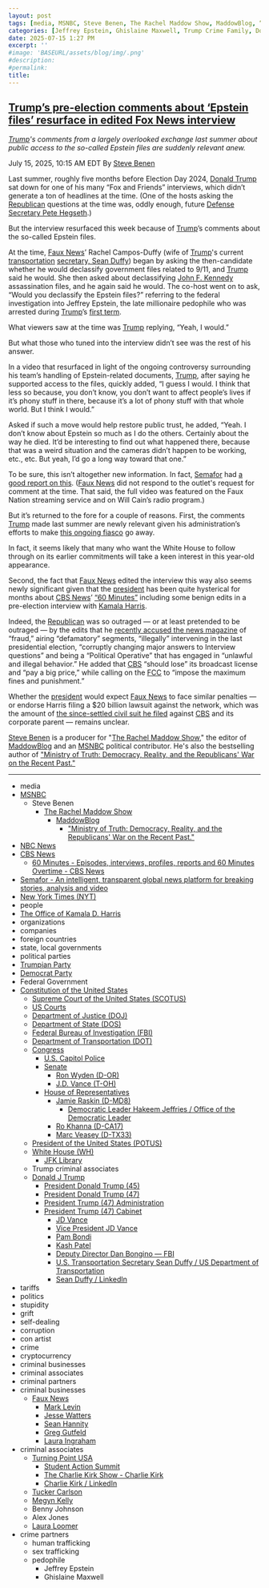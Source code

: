 ```yaml
---
layout: post
tags: [media, MSNBC, Steve Benen, The Rachel Maddow Show, MaddowBlog, “Ministry of Truth –  Democracy Reality and the Republicans’ War on the Recent Past.”, NBC News, CBS News, 60 Minutes - Episodes interviews profiles reports and 60 Minutes Overtime - CBS News, Semafor - An intelligent transparent global news platform for breaking stories analysis and video, New York Times (NYT), people, The Office of Kamala D. Harris, organizations, companies, foreign countries, state local governments, political parties, Trumpian Party, Democrat Party, Federal Government, Constitution of the United States, Supreme Court of the United States (SCOTUS), US Courts, Department of Justice (DOJ), Department of State (DOS), Federal Bureau of Investigation (FBI), Department of Transportation (DOT), Congress, U.S. Capitol Police, Senate, Ron Wyden (D-OR), J.D. Vance (T-OH), House of Representatives, Jamie Raskin (D-MD8), Democratic Leader Hakeem Jeffries / Office of the Democratic Leader, Ro Khanna (D-CA17), Marc Veasey (D-TX33), President of the United States (POTUS), White House (WH), JFK Library, Trump criminal associates, Donald J Trump, President Donald Trump (45), President Donald Trump (47), President Trump (47) Administration, President Trump (47) Cabinet, JD Vance, Vice President JD Vance, Pam Bondi, Kash Patel, Deputy Director Dan Bongino — FBI, U.S. Transportation Secretary Sean Duffy / US Department of Transportation, Sean Duffy / LinkedIn, tariffs, politics, stupidity, grift, self-dealing, corruption, con artist, crime, cryptocurrency, criminal businesses, criminal associates, criminal partners, criminal businesses, Faux News, Mark Levin, Jesse Watters, Sean Hannity, Greg Gutfeld, Laura Ingraham, criminal associates, Turning Point USA, Student Action Summit, The Charlie Kirk Show - Charlie Kirk, Charlie Kirk / LinkedIn, Tucker Carlson, Megyn Kelly, Benny Johnson, Alex Jones, Laura Loomer, crime partners, human trafficking, sex trafficking, pedophile, Jeffrey Epstein, Ghislaine Maxwell]
categories: [Jeffrey Epstein, Ghislaine Maxwell, Trump Crime Family, Donald Trump]
date: 2025-07-15 1:27 PM
excerpt: ''
#image: 'BASEURL/assets/blog/img/.png'
#description:
#permalink:
title: 
---
```



## [Trump’s pre-election comments about ‘Epstein files’ resurface in edited Fox News interview](https://www.msnbc.com/rachel-maddow-show/maddowblog/trumps-pre-election-comments-epstein-files-resurface-edited-fox-news-i-rcna218840)

*[Trump](https://www.donaldjtrump.com/)'s comments from a largely overlooked exchange last summer about public access to the so-called Epstein files are suddenly relevant anew.*

July 15, 2025, 10:15 AM EDT
By [Steve Benen](https://www.msnbc.com/author/steve-benen-ncpn433601)

Last summer, roughly five months before Election Day 2024, [Donald Trump](https://www.donaldjtrump.com/) sat down for one of his many “Fox and Friends” interviews, which didn’t generate a ton of headlines at the time. (One of the hosts asking the [Republican](https://www.gop.com/) questions at the time was, oddly enough, future [Defense](https://www.defense.gov/) [Secretary Pete Hegseth](https://www.defense.gov/).)

But the interview resurfaced this week because of [Trump](https://www.donaldjtrump.com/)’s comments about the so-called Epstein files.

At the time, [Faux News](https://www.foxnews.com/)’ Rachel Campos-Duffy (wife of [Trump](https://www.donaldjtrump.com/)'s current [transportation](https://www.transportation.gov/) [secretary, Sean Duffy](https://www.transportation.gov/meet-secretary/us-transportation-secretary-sean-duffy)) began by asking the then-candidate whether he would declassify government files related to 9/11, and [Trump](https://www.donaldjtrump.com/) said he would. She then asked about declassifying [John F. Kennedy](https://www.jfklibrary.org/) assassination files, and he again said he would. The co-host went on to ask, “Would you declassify the Epstein files?” referring to the federal investigation into Jeffrey Epstein, the late millionaire pedophile who was arrested during [Trump](https://www.donaldjtrump.com/)’s [first term](https://trumpwhitehouse.archives.gov/).

What viewers saw at the time was [Trump](https://www.donaldjtrump.com/) replying, “Yeah, I would.”

But what those who tuned into the interview didn’t see was the rest of his answer.

In a video that resurfaced in light of the ongoing controversy surrounding his team’s handling of Epstein-related documents, [Trump](https://www.donaldjtrump.com/), after saying he supported access to the files, quickly added, “I guess I would. I think that less so because, you don’t know, you don’t want to affect people’s lives if it’s phony stuff in there, because it’s a lot of phony stuff with that whole world. But I think I would.”

Asked if such a move would help restore public trust, he added, “Yeah. I don’t know about Epstein so much as I do the others. Certainly about the way he died. It’d be interesting to find out what happened there, because that was a weird situation and the cameras didn’t happen to be working, etc., etc. But yeah, I’d go a long way toward that one.”

To be sure, this isn’t altogether new information. In fact, [Semafor](https://www.semafor.com/) had [a good report on this](https://www.semafor.com/article/06/09/2024/how-fox-news-massaged-a-trump-interview). ([Faux News](https://www.foxnews.com/) did not respond to the outlet's request for comment at the time. That said, the full video was featured on the Faux Nation streaming service and on Will Cain’s radio program.)

But it’s returned to the fore for a couple of reasons. First, the comments [Trump](https://www.donaldjtrump.com/) made last summer are newly relevant given his administration’s efforts to make [this ongoing fiasco](https://www.msnbc.com/rachel-maddow-show/maddowblog/jeffrey-epstein-trump-rolls-new-conspiracy-theory-conspiracy-theory-rcna218606) go away.

In fact, it seems likely that many who want the White House to follow through on its earlier commitments will take a keen interest in this year-old appearance.

Second, the fact that [Faux News](https://www.foxnews.com/) edited the interview this way also seems newly significant given that the [president](https://www.whitehouse.gov/) has been quite hysterical for months about [CBS News](https://www.cbsnews.com/)’ [“60 Minutes”](https://www.cbsnews.com/60-minutes/) including some benign edits in a pre-election interview with [Kamala Harris](https://kamalaharris.com/).

Indeed, the [Republican](https://www.gop.com/) was so outraged — or at least pretended to be outraged — by the edits that he [recently accused the news magazine](https://www.msnbc.com/rachel-maddow-show/maddowblog/s-discouraging-see-executive-producer-60-minutes-resign-rcna202595) of “fraud,” airing “defamatory” segments, “illegally” intervening in the last presidential election, “corruptly changing major answers to Interview questions” and being a “Political Operative” that has engaged in “unlawful and illegal behavior.” He added that [CBS](https://www.cbsnews.com/) “should lose” its broadcast license and “pay a big price,” while calling on the [FCC](https://www.fcc.gov/) to “impose the maximum fines and punishment.”

Whether the [president](https://www.whitehouse.gov/) would expect [Faux News](https://www.foxnews.com/) to face similar penalties — or endorse Harris filing a \$20 billion lawsuit against the network, which was the amount of [the since-settled civil suit he filed](https://www.msnbc.com/rachel-maddow-show/maddowblog/s-discouraging-see-executive-producer-60-minutes-resign-rcna202595) against [CBS](https://www.cbsnews.com/) and its corporate parent — remains unclear.

[Steve Benen](https://www.msnbc.com/author/steve-benen-ncpn433601) is a producer for "[The Rachel Maddow Show](https://www.msnbc.com/rachel-maddow-show)," the editor of [MaddowBlog](https://www.msnbc.com/rachel-maddow-show) and an [MSNBC](https://www.msnbc.com/) political contributor. He's also the bestselling author of ["Ministry of Truth: Democracy, Reality, and the Republicans' War on the Recent Past."](https://www.harpercollins.com/products/ministry-of-truth-steve-benen)

----
- media
- [MSNBC](https://www.msnbc.com/)
    - Steve Benen
        - [The Rachel Maddow Show](https://www.msnbc.com/rachel-maddow-show)
            - [MaddowBlog](https://www.msnbc.com/rachel-maddow-show) 
                - ["Ministry of Truth: Democracy, Reality, and the Republicans' War on the Recent Past."](https://www.harpercollins.com/products/ministry-of-truth-steve-benen)
- [NBC News](https://www.nbcnews.com/)
- [CBS News](https://www.cbsnews.com/)
    - [60 Minutes - Episodes, interviews, profiles, reports and 60 Minutes Overtime - CBS News](https://www.cbsnews.com/60-minutes/)
- [Semafor - An intelligent, transparent global news platform for breaking stories, analysis and video](https://www.semafor.com/)
- [New York Times (NYT)](https://www.nytimes.com/)
- people
- [The Office of Kamala D. Harris](https://kamalaharris.com/)
- organizations 
- companies
- foreign countries 
- state, local governments
- political parties 
- [Trumpian Party](https://www.gop.com/)
- [Democrat Party](https://www.democrats.org/)
- Federal Government 
- [Constitution of the United States](https://constitution.congress.gov/)
    - [Supreme Court of the United States (SCOTUS)](https://www.supremecourt.gov/)
    - [US Courts](https://www.uscourts.gov/)
    - [Department of Justice (DOJ)](https://www.justice.gov/)
   - [Department of State (DOS)](https://www.state.gov/)
    - [Federal Bureau of Investigation (FBI)](https://www.fbi.gov/)
    - [Department of Transportation (DOT)](https://www.transportation.gov/)
    - [Congress](https://www.congress.gov/)
        - [U.S. Capitol Police](https://www.uscp.gov/)
        - [Senate](https://www.senate.gov/)
            - [Ron Wyden (D-OR)](https://www.wyden.senate.gov/)
            - [J.D. Vance (T-OH)](https://bioguide.congress.gov/search/bio/V000137)
        - [House of Representatives](https://www.house.gov/)
            - [Jamie Raskin (D-MD8)](https://raskin.house.gov/)
                - [Democratic Leader Hakeem Jeffries / Office of the Democratic Leader](http://democraticleader.house.gov/)
            - [Ro Khanna (D-CA17)](https://khanna.house.gov/)
            - [Marc Veasey (D-TX33)](https://veasey.house.gov/)
    - [President of the United States (POTUS)](https://www.whitehouse.gov/)
    - [White House (WH)](https://www.whitehouse.gov/)
        - [JFK Library](https://www.jfklibrary.org/)
    - Trump criminal associates 
    - [Donald J Trump](https://www.donaldjtrump.com/)
        - [President Donald Trump (45)](https://trumpwhitehouse.archives.gov/)
        - [President Donald Trump (47)](https://www.whitehouse.gov/administration/donald-j-trump/)
        - [President Trump (47) Administration](https://www.whitehouse.gov/administration/)
        - [President Trump (47) Cabinet](https://www.whitehouse.gov/administration/the-cabinet/)
            - [JD Vance](https://www.linkedin.com/in/jd-vance-770a9047/)
            - [Vice President JD Vance](https://www.whitehouse.gov/administration/jd-vance/)
            - [Pam Bondi](https://www.justice.gov/ag/staff-profile/meet-attorney-general)
            - [Kash Patel](https://www.fbi.gov/about/leadership-and-structure/director-patel)
            - [Deputy Director Dan Bongino — FBI](https://www.fbi.gov/about/leadership-and-structure/deputy-director-dan-bongino)
            - [U.S. Transportation Secretary Sean Duffy / US Department of Transportation](https://www.transportation.gov/meet-secretary/us-transportation-secretary-sean-duffy)
            - [Sean Duffy / LinkedIn](https://www.linkedin.com/in/seanduffywi/)
- tariffs
- politics
- stupidity
- grift
- self-dealing
- corruption
- con artist 
- crime
- cryptocurrency 
- criminal businesses
- criminal associates
- criminal partners
- criminal businesses
    - [Faux News](https://www.foxnews.com/)
        - [Mark Levin](https://www.foxnews.com/person/l/mark-levin)
        - [Jesse Watters](https://www.foxnews.com/person/w/jesse-watters)
        - [Sean Hannity](https://www.foxnews.com/person/h/sean-hannity)
        - [Greg Gutfeld](https://www.foxnews.com/person/g/greg-gutfeld)
        - [Laura Ingraham](https://www.foxnews.com/person/i/laura-ingraham)
- criminal associates
    - [Turning Point USA](https://www.tpusa.com/)
        - [Student Action Summit](https://www.tpusa.com/SAS!)
        - [The Charlie Kirk Show - Charlie Kirk](https://www.charliekirk.com/)
        - [Charlie Kirk / LinkedIn](https://www.linkedin.com/in/charlie-kirk/)
    - [Tucker Carlson](https://tuckercarlson.com/)
    - [Megyn Kelly](https://www.megynkelly.com/)
    - Benny Johnson 
    - Alex Jones 
    - [Laura Loomer](https://www.loomered.com/)
- crime partners
    - human trafficking 
    - sex trafficking 
    - pedophile 
        - Jeffrey Epstein 
        - Ghislaine Maxwell
